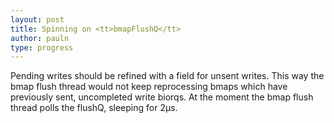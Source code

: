```yaml
---
layout: post
title: Spinning on <tt>bmapFlushQ</tt>
author: pauln
type: progress
---
```


Pending writes should be refined with a field for unsent writes.
This way the bmap flush thread would not keep reprocessing bmaps which
have previously sent, uncompleted write biorqs.
At the moment the bmap flush thread polls the flushQ, sleeping for 2&micro;s.

